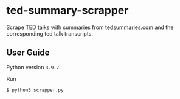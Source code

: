 # ted-summary-scrapper
Scrape TED talks with summaries from [tedsummaries.com](https://tedsummaries.com) and the corresponding ted talk transcripts. 


## User Guide 
Python version `3.9.7`. 

Run 
```bash
$ python3 scrapper.py
```
